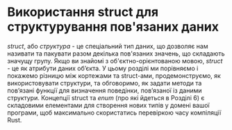 # Використання struct для структурування пов'язаних даних

*struct*, або *структура* - це спеціальний тип даних, що дозволяє нам називати та пакувати разом декілька пов'язаних значень, що складають значущу групу. Якщо ви знайомі з об'єктно-орієнтованою мовою, *struct* - це як атрибути даних об’єкта. У цьому розділі ми порівняємо і покажемо різницю між кортежами та struct-ами, продемонструємо, як використовувати структури, та обговоримо, як задати методи та пов’язані функції для визначення поведінки, пов’язаної із даними структури. Концепції struct та *enum* (про які йдеться в Розділі 6) є складовими елементами для створення нових типів у домені вашої програми, щоб максимально скористатись перевіркою часу компіляції Rust.